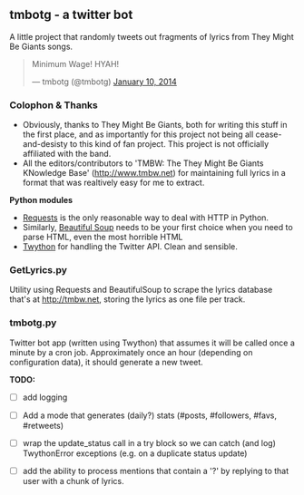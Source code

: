 ## tmbotg - a twitter bot

A little project that randomly tweets out fragments of lyrics from They Might Be Giants 
songs. 


<blockquote class="twitter-tweet" lang="en"><p>Minimum Wage!  HYAH!</p>&mdash; tmbotg (@tmbotg) <a href="https://twitter.com/tmbotg/statuses/421454171020492800">January 10, 2014</a></blockquote>
<script async src="//platform.twitter.com/widgets.js" charset="utf-8"></script>

### Colophon & Thanks

- Obviously, thanks to They Might Be Giants, both for writing this stuff in the first place, and as importantly for this project not being all cease-and-desisty to this kind of fan project. This project is not officially affiliated with the band.
- All the editors/contributors to 'TMBW: The They Might Be Giants KNowledge Base' (http://www.tmbw.net) for maintaining full lyrics in a format that was realtively easy for me to extract.

**Python modules**

- [Requests](http://docs.python-requests.org/en/latest/) is the only reasonable way to deal with HTTP in Python.
- Similarly, [Beautiful Soup](http://www.crummy.com/software/BeautifulSoup/) needs to be your first choice when you need to parse HTML, even the most horrible HTML
- [Twython](https://github.com/ryanmcgrath/twython) for handling the Twitter API. Clean and sensible.

### GetLyrics.py

Utility using Requests and BeautifulSoup to scrape the lyrics database that's at http://tmbw.net, storing the lyrics as one file per track.

### tmbotg.py

Twitter bot app (written using Twython) that assumes it will be called once a minute by a cron job. Approximately once an hour (depending on configuration data), it should generate a new tweet.

**TODO:** 

- [ ] add logging
- [ ] Add a mode that generates (daily?) stats (#posts, #followers, #favs, #retweets)
- [ ] wrap the update_status call in a try block so we can catch (and log) TwythonError exceptions (e.g. on a duplicate status update)
- [ ] add the ability to process mentions that contain a '?' by replying to that user with a chunk of lyrics.

